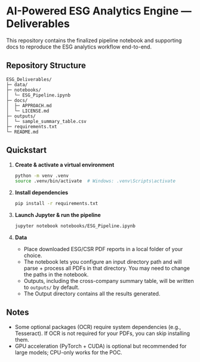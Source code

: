 # AI-Powered ESG Analytics Engine — Deliverables

This repository contains the finalized pipeline notebook and supporting docs to reproduce the ESG analytics workflow end-to-end.

## Repository Structure
```
ESG_Deliverables/
├─ data/
├─ notebooks/
│  └─ ESG_Pipeline.ipynb
├─ docs/
│  ├─ APPROACH.md
│  └─ LICENSE.md
├─ outputs/
│  └─ sample_summary_table.csv
├─ requirements.txt
└─ README.md
```

## Quickstart

1. **Create & activate a virtual environment**
   ```bash
   python -m venv .venv
   source .venv/bin/activate  # Windows: .venv\Scripts\activate
   ```

2. **Install dependencies**
   ```bash
   pip install -r requirements.txt
   ```

3. **Launch Jupyter & run the pipeline**
   ```bash
   jupyter notebook notebooks/ESG_Pipeline.ipynb
   ```

4. **Data**
   - Place downloaded ESG/CSR PDF reports in a local folder of your choice.
   - The notebook lets you configure an input directory path and will parse + process all PDFs in that directory. You may need to change the paths in the notebook.
   - Outputs, including the cross-company summary table, will be written to `outputs/` by default.
   - The Output directory contains all the results generated.

## Notes
- Some optional packages (OCR) require system dependencies (e.g., Tesseract). If OCR is not required for your PDFs, you can skip installing them.
- GPU acceleration (PyTorch + CUDA) is optional but recommended for large models; CPU-only works for the POC.
